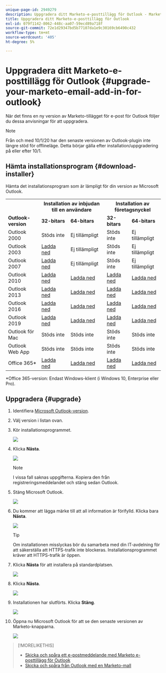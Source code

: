 ```yaml
---
unique-page-id: 2949279
description: Uppgradera ditt Marketo-e-posttillägg för Outlook - Marketo Docs - Produktdokumentation
title: Uppgradera ditt Marketo-e-posttillägg för Outlook
exl-id: 079f1142-8062-448c-aa07-59ecd89a718f
source-git-commit: 72e1d29347bd5b77107da1e9c30169cb6490c432
workflow-type: tm+mt
source-wordcount: '405'
ht-degree: 5%

---
```


# Uppgradera ditt Marketo-e-posttillägg för Outlook {#upgrade-your-marketo-email-add-in-for-outlook}

När det finns en ny version av Marketo-tillägget för e-post för Outlook följer du dessa anvisningar för att uppgradera.

>[!NOTE]
>
>Från och med 10/1/20 har den senaste versionen av Outlook-plugin inte längre stöd för offlineläge. Detta börjar gälla efter installation/uppgradering på eller efter 10/1.

## Hämta installationsprogram {#download-installer}

Hämta det installationsprogram som är lämpligt för din version av Microsoft Outlook.

<table> 
 <colgroup> 
  <col> 
  <col> 
  <col> 
  <col> 
  <col> 
 </colgroup> 
 <tbody> 
  <tr> 
   <th><br></th> 
   <th colspan="2">Installation av inbjudan till en användare</th> 
   <th colspan="2">Installation av företagsnyckel</th> 
  </tr> 
  <tr> 
   <td><strong>Outlook-version</strong></td> 
   <td><strong>32-bitars</strong></td> 
   <td><strong>64-bitars</strong></td> 
   <td><strong>32-bitars</strong></td> 
   <td><strong>64-bitars</strong></td> 
  </tr> 
  <tr> 
   <td>Outlook 2000</td> 
   <td>Stöds inte</td> 
   <td>Ej tillämpligt</td> 
   <td>Stöds inte</td> 
   <td>Ej tillämpligt</td> 
  </tr> 
  <tr> 
   <td>Outlook 2003</td> 
   <td><a href="https://munchkin.marketo.net/MarketoAddInSetup32.msi" rel="nofollow">Ladda ned</a></td> 
   <td>Ej tillämpligt</td> 
   <td>Stöds inte</td> 
   <td>Ej tillämpligt</td> 
  </tr> 
  <tr> 
   <td>Outlook 2007</td> 
   <td><a href="https://munchkin.marketo.net/MarketoAddInSetup32.msi" rel="nofollow">Ladda ned</a></td> 
   <td>Ej tillämpligt</td> 
   <td>Stöds inte</td> 
   <td>Ej tillämpligt</td> 
  </tr> 
  <tr> 
   <td>Outlook 2010</td> 
   <td><a href="https://munchkin.marketo.net/MarketoAddInSetup32.msi" rel="nofollow">Ladda ned</a></td> 
   <td><a href="https://munchkin.marketo.net/MarketoAddInSetup64.msi" rel="nofollow">Ladda ned</a></td> 
   <td><a href="https://munchkin.marketo.net/MarketoAddInSetup32.msi" rel="nofollow">Ladda ned</a></td> 
   <td><a href="https://munchkin.marketo.net/MarketoAddInSetup64.msi" rel="nofollow">Ladda ned</a></td> 
  </tr> 
  <tr> 
   <td>Outlook 2013</td> 
   <td><a href="https://munchkin.marketo.net/MarketoAddInSetup32.msi" rel="nofollow">Ladda ned</a></td> 
   <td><a href="https://munchkin.marketo.net/MarketoAddInSetup64.msi" rel="nofollow">Ladda ned</a></td> 
   <td><a href="https://munchkin.marketo.net/MarketoAddInSetup32.msi" rel="nofollow">Ladda ned</a></td> 
   <td><a href="https://munchkin.marketo.net/MarketoAddInSetup64.msi" rel="nofollow">Ladda ned</a></td> 
  </tr> 
  <tr> 
   <td>Outlook 2016</td> 
   <td><a href="https://munchkin.marketo.net/MarketoAddInSetup32.msi" rel="nofollow">Ladda ned</a></td> 
   <td><a href="https://munchkin.marketo.net/MarketoAddInSetup64.msi" rel="nofollow">Ladda ned</a></td> 
   <td><a href="https://munchkin.marketo.net/MarketoAddInSetup32.msi" rel="nofollow">Ladda ned</a></td> 
   <td><a href="https://munchkin.marketo.net/MarketoAddInSetup64.msi" rel="nofollow">Ladda ned</a></td> 
  </tr> 
  <tr> 
   <td colspan="1">Outlook 2019</td> 
   <td colspan="1"><a href="https://munchkin.marketo.net/MarketoAddInSetup32.msi" rel="nofollow">Ladda ned</a></td> 
   <td colspan="1"><a href="https://munchkin.marketo.net/MarketoAddInSetup64.msi" rel="nofollow">Ladda ned</a></td> 
   <td colspan="1"><a href="https://munchkin.marketo.net/MarketoAddInSetup32.msi" rel="nofollow">Ladda ned</a></td> 
   <td colspan="1"><a href="https://munchkin.marketo.net/MarketoAddInSetup64.msi" rel="nofollow">Ladda ned</a></td> 
  </tr> 
  <tr> 
   <td>Outlook för Mac</td> 
   <td>Stöds inte</td> 
   <td>Stöds inte</td> 
   <td>Stöds inte</td> 
   <td>Stöds inte</td> 
  </tr> 
  <tr> 
   <td colspan="1">Outlook Web App</td> 
   <td colspan="1">Stöds inte</td> 
   <td colspan="1">Stöds inte</td> 
   <td colspan="1">Stöds inte</td> 
   <td colspan="1">Stöds inte</td> 
  </tr> 
  <tr> 
   <td colspan="1">Office 365*</td> 
   <td colspan="1"><a href="https://munchkin.marketo.net/MarketoAddInSetup32.msi" rel="nofollow">Ladda ned</a></td> 
   <td colspan="1"><a href="https://munchkin.marketo.net/MarketoAddInSetup64.msi" rel="nofollow">Ladda ned</a></td> 
   <td colspan="1"><a href="https://munchkin.marketo.net/MarketoAddInSetup32.msi" rel="nofollow">Ladda ned</a></td> 
   <td colspan="1"><a href="https://munchkin.marketo.net/MarketoAddInSetup64.msi" rel="nofollow">Ladda ned</a></td> 
  </tr> 
 </tbody> 
</table>

&#42;Office 365-version: Endast Windows-klient (i Windows 10, Enterprise eller Pro).

## Uppgradera {#upgrade}

1. Identifiera [Microsoft Outlook-version](https://support.microsoft.com/en-us/office/what-version-of-outlook-do-i-have-b3a9568c-edb5-42b9-9825-d48d82b2257c?ui=en-us&amp;rs=en-us&amp;ad=us).

1. Välj version i listan ovan.

1. Kör installationsprogrammet.

   ![](assets/image2014-9-23-16-3a53-3a56.png)

1. Klicka **Nästa**.

   ![](assets/image2014-9-23-16-3a54-3a8.png)

   >[!NOTE]
   >
   >I vissa fall saknas uppgifterna. Kopiera den från registreringsmeddelandet och stäng sedan Outlook.

1. Stäng Microsoft Outlook.

   ![](assets/ent-key-close-outlook-hand.png)

1. Du kommer att lägga märke till att all information är förifylld. Klicka bara **Nästa**.

   ![](assets/image2014-9-23-16-3a54-3a40.png)

   >[!TIP]
   >
   >Om installationen misslyckas bör du samarbeta med din IT-avdelning för att säkerställa att HTTPS-trafik inte blockeras. Installationsprogrammet kräver att HTTPS-trafik är öppen.

1. Klicka **Nästa** för att installera på standardplatsen.

   ![](assets/image2014-9-23-16-3a54-3a55.png)

1. Klicka **Nästa**.

   ![](assets/image2014-9-23-16-3a55-3a20.png)

1. Installationen har slutförts. Klicka **Stäng**.

   ![](assets/image2014-9-23-16-3a55-3a34.png)

1. Öppna nu Microsoft Outlook för att se den senaste versionen av Marketo-knapparna.

   ![](assets/image2016-8-24-15-3a47-3a38.png)

>[!MORELIKETHIS]
>
>* [Skicka och spåra ett e-postmeddelande med Marketo e-posttillägg för Outlook](/help/marketo/product-docs/marketo-sales-insight/msi-outlook-plugin/send-and-track-an-email-with-the-email-add-in-for-outlook.md)
>* [Skicka och spåra från Outlook med en Marketo-mall](/help/marketo/product-docs/marketo-sales-insight/msi-outlook-plugin/send-and-track-from-outlook-using-a-marketo-template.md)

